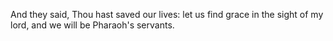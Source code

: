 And they said, Thou hast saved our lives: let us find grace in the sight of my lord, and we will be Pharaoh's servants.
